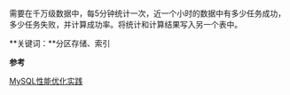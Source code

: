 ​		

​		需要在千万级数据中，每5分钟统计一次，近一个小时的数据中有多少任务成功，多少任务失败，并计算成功率。将统计和计算结果写入另一个表中。

**关键词：**分区存储、索引





**参考**

[MySQL性能优化实践](https://mp.weixin.qq.com/s/ZxSgqtIFM3hD6ohZdIDR5w)

